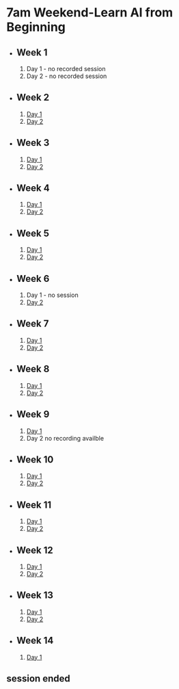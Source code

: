 # 7am Weekend-Learn AI from Beginning

- ## Week 1

   1. Day 1 - no recorded session
   2. Day 2 - no recorded session

- ## Week 2

   1. [Day 1](https://www.facebook.com/iCodeguru/videos/3335740576572466)
   2. [Day 2](https://www.facebook.com/iCodeguru/videos/326690243644276)

- ## Week 3

   1. [Day 1](https://www.facebook.com/iCodeguru/videos/742789204379409)
   2. [Day 2](https://www.facebook.com/iCodeguru/videos/246241158366473)

- ## Week 4

   1. [Day 1](https://www.facebook.com/iCodeguru/videos/1040926463844693)
   2. [Day 2](https://www.facebook.com/iCodeguru/videos/306547788432342)

- ## Week 5

   1. [Day 1](https://www.facebook.com/iCodeguru/videos/838245574741667)
   2. [Day 2](https://www.facebook.com/iCodeguru/videos/216139018222430)

- ## Week 6

   1. Day 1 - no session
   2. [Day 2](https://www.facebook.com/iCodeguru/videos/714825570405406)

- ## Week 7

   1. [Day 1](https://web.facebook.com/iCodeguru/videos/3607534109495655)
   2. [Day 2](https://web.facebook.com/iCodeguru/videos/1084014452789756)

- ## Week 8

   1. [Day 1](https://www.facebook.com/iCodeguru/videos/235394646283819)
   2. [Day 2](https://www.facebook.com/iCodeguru/videos/266765783099307)

- ## Week 9

   1. [Day 1](https://www.facebook.com/iCodeguru/videos/918417686107106)
   2. Day 2 no recording availble

- ## Week 10

   1. [Day 1](https://www.facebook.com/iCodeguru/videos/716092273969434)
   2. [Day 2](https://www.facebook.com/iCodeguru/videos/1625825241574262)

- ## Week 11

   1. [Day 1](https://www.facebook.com/iCodeguru/videos/955635599319424)
   2. [Day 2](https://www.facebook.com/iCodeguru/videos/355382960731482)

- ## Week 12

   1. [Day 1](https://www.facebook.com/iCodeguru/videos/1041160690308037)
   2. [Day 2]()

- ## Week 13

   1. [Day 1](https://www.facebook.com/iCodeguru/videos/1134428921035695)
   2. [Day 2](https://www.facebook.com/iCodeguru/videos/742634991301468)

- ## Week 14

   1. [Day 1](https://www.facebook.com/iCodeguru/videos/1417541475793924)

## session ended